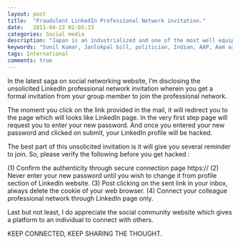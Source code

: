 ```yaml
---
layout: post
title:  "Fraudulent LinkedIn Professional Network invitation."
date:   2011-04-22 02:05:33
categories: Social media
description: "Japan is an industrialized and one of the most well equipped nation on earth to cop with such calamities."
keywords: "Sunil Kumar, Janlokpal bill, politician, Indian, AAP, Aam aadmi party"
tags: International
comments: true
---
```


In the latest saga on social networking website, I’m disclosing the unsolicited LinkedIn professional network invitation wherein you get a formal invitation from your group member to join the professional network.

The moment you click on the link provided in the mail, it will redirect you to the page which will looks like LinkedIn page. In the very first step page will request you to enter your new password. And once you entered your new password and clicked on submit, your LinkedIn profile will be hacked.

The best part of this unsolicited invitation is it will give you several reminder to join. So, please verify the following before you get hacked :

(1) Confirm the authenticity through secure connection page https://
(2) Never enter your new password until you wish to change it from profile section of LinkedIn website.
(3) Post clicking on the sent link in your inbox, always delete the cookie of your web browser.
(4) Connect your colleague professional network through LinkedIn page only.

Last but not least, I do appreciate the social community website which gives a platform to an individual to connect with others.

KEEP CONNECTED, KEEP SHARING THE THOUGHT.
